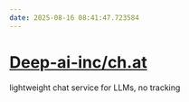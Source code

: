 ```yaml
---
date: 2025-08-16 08:41:47.723584
---
```


# [Deep-ai-inc/ch.at](https://github.com/Deep-ai-inc/ch.at)

lightweight chat service for LLMs, no tracking
